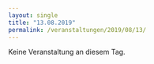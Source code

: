 ```yaml
---
layout: single
title: "13.08.2019"
permalink: /veranstaltungen/2019/08/13/
---
```


Keine Veranstaltung an diesem Tag.
